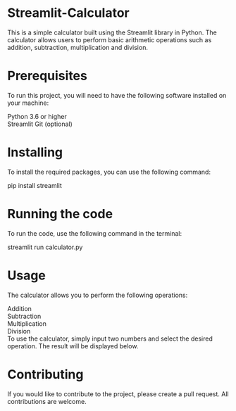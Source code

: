 # Streamlit-Calculator
This is a simple calculator built using the Streamlit library in Python. The calculator allows users to perform basic arithmetic operations such as addition, subtraction, multiplication and division.

 # Prerequisites
To run this project, you will need to have the following software installed on your machine:

Python 3.6 or higher <br>
Streamlit
Git (optional)

 # Installing
To install the required packages, you can use the following command:

pip install streamlit

# Running the code
To run the code, use the following command in the terminal:


streamlit run calculator.py

# Usage
The calculator allows you to perform the following operations:

Addition<br>
Subtraction<br>
Multiplication<br>
Division<br>
To use the calculator, simply input two numbers and select the desired operation. The result will be displayed below.




# Contributing
If you would like to contribute to the project, please create a pull request. All contributions are welcome.
